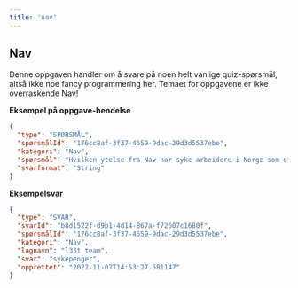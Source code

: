 ```yaml
---
title: 'nav'
---
```


## Nav

Denne oppgaven handler om å svare på noen helt vanlige quiz-spørsmål, altså ikke noe fancy programmering her.
Temaet for oppgavene er ikke overraskende Nav!

**Eksempel på oppgave-hendelse**

```json
{
  "type": "SPØRSMÅL",
  "spørsmålId": "176cc8af-3f37-4659-9dac-29d3d5537ebe",
  "kategori": "Nav",
  "spørsmål": "Hvilken ytelse fra Nav har syke arbeidere i Norge som oftest rett på?",
  "svarformat": "String"
}
```

**Eksempelsvar**

```json
{
  "type": "SVAR",
  "svarId": "b8d1522f-d9b1-4d14-867a-f72607c1680f",
  "spørsmålId": "176cc8af-3f37-4659-9dac-29d3d5537ebe",
  "kategori": "Nav",
  "lagnavn": "l33t team",
  "svar": "sykepenger",
  "opprettet": "2022-11-07T14:53:27.581147"
}
```
